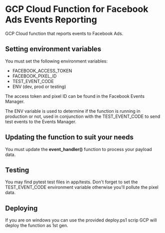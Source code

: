 # GCP Cloud Function for Facebook Ads Events Reporting
GCP Cloud function that reports events to Facebook Ads.

## Setting environment variables
You must set the following environment variables:
- FACEBOOK_ACCESS_TOKEN
- FACEBOOK_PIXEL_ID
- TEST_EVENT_CODE
- ENV (dev, prod or testing)

The access token and pixel ID can be found in the Facebook Events Manager.

The ENV variable is used to determine if the function is running in production or not, used in conjunction with the TEST_EVENT_CODE to send test events to the Events Manager.

## Updating the function to suit your needs
You must update the **event_handler()** function to process your payload data.

## Testing
You may find pytest test files in app/tests.
Don't forget to set the TEST_EVENT_CODE environment variable otherwise you'll pollute the pixel data.

## Deploying
If you are on windows you can use the provided deploy.ps1 scrip
GCP will deploy the function as 1st gen. 
